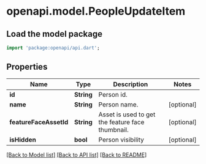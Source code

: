 # openapi.model.PeopleUpdateItem

## Load the model package
```dart
import 'package:openapi/api.dart';
```

## Properties
Name | Type | Description | Notes
------------ | ------------- | ------------- | -------------
**id** | **String** | Person id. | 
**name** | **String** | Person name. | [optional] 
**featureFaceAssetId** | **String** | Asset is used to get the feature face thumbnail. | [optional] 
**isHidden** | **bool** | Person visibility | [optional] 

[[Back to Model list]](../README.md#documentation-for-models) [[Back to API list]](../README.md#documentation-for-api-endpoints) [[Back to README]](../README.md)


